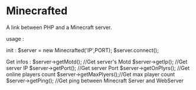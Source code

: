 # Minecrafted
A link between PHP and a Minecraft server.

usage :

init :
$server = new Minecrafted('IP',PORT);
$server.connect();

Get infos :
$server->getMotd();     //Get server's Motd
$server->getIp();       //Get server IP
$server->getPort();		//Get server Port
$server->getOnPlyrs();	//Get online players count
$server->getMaxPlyers();//Get max player count
$server->getPing();		//Get ping between Minecraft Server and WebServer
